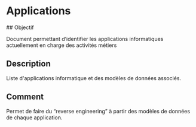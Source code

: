 # Applications

## Objectif

Document permettant d’identifier les applications informatiques  actuellement en charge des activités métiers

## Description

Liste d'applications informatique et des modèles de données associés.

## Comment

Permet de faire du “reverse engineering” à partir des modèles de données de chaque application.